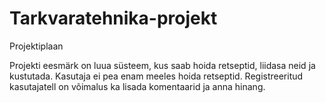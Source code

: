 # Tarkvaratehnika-projekt

Projektiplaan

Projekti eesmärk on luua süsteem, kus saab hoida retseptid, liidasa neid ja kustutada. 
Kasutaja ei pea enam meeles hoida retseptid. 
Registreeritud kasutajatell on võimalus ka lisada komentaarid ja anna hinang. 
